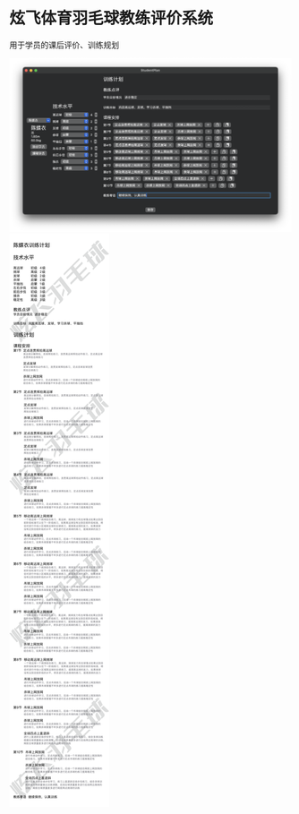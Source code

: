 #  炫飞体育羽毛球教练评价系统

用于学员的课后评价、训练规划

![image](https://github.com/Zelda110/StudentPlan/blob/main/example.png)
![image](https://github.com/Zelda110/StudentPlan/blob/main/output.png)
